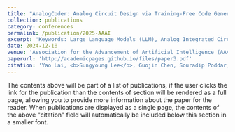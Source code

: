 ```yaml
---
title: "AnalogCoder: Analog Circuit Design via Training-Free Code Generation"
collection: publications
category: conferences
permalink: /publication/2025-AAAI
excerpt: 'Keywords: Large Language Models (LLM), Analog Integrated Circuits.'
date: 2024-12-10
venue: 'Association for the Advancement of Artificial Intelligence (AAAI)'
paperurl: 'http://academicpages.github.io/files/paper3.pdf'
citation: 'Yao Lai, <b>Sungyoung Lee</b>, Guojin Chen, Souradip Poddar, Mengkang Hu, David Z. Pan, Ping Luo. &quot;AnalogCoder: Analog Circuit Design via Training-Free Code Generation.&quot; <i>2025 39th Association for the Advancement of Artificial Intelligence (AAAI)</i>.'
---
```


The contents above will be part of a list of publications, if the user clicks the link for the publication than the contents of section will be rendered as a full page, allowing you to provide more information about the paper for the reader. When publications are displayed as a single page, the contents of the above "citation" field will automatically be included below this section in a smaller font.
